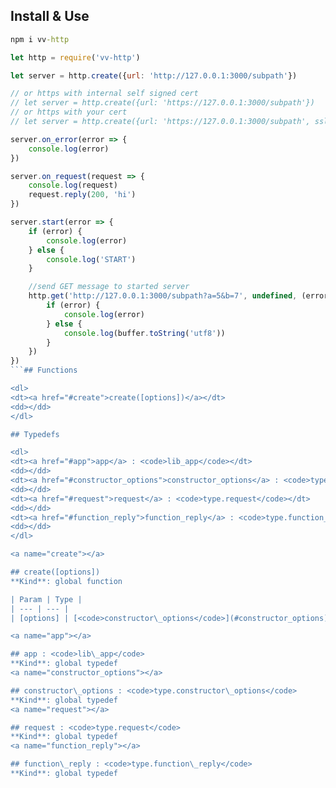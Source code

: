 ## Install & Use
```cmd
npm i vv-http
```
```js
let http = require('vv-http')

let server = http.create({url: 'http://127.0.0.1:3000/subpath'})

// or https with internal self signed cert
// let server = http.create({url: 'https://127.0.0.1:3000/subpath'})
// or https with your cert
// let server = http.create({url: 'https://127.0.0.1:3000/subpath', ssl: {key: fs.readFileSync('key.pem'), cert: fs.readFileSync('cert.pem')}})

server.on_error(error => {
    console.log(error)
})

server.on_request(request => {
    console.log(request)
    request.reply(200, 'hi')
})

server.start(error => {
    if (error) {
        console.log(error)
    } else {
        console.log('START')
    }

    //send GET message to started server
    http.get('http://127.0.0.1:3000/subpath?a=5&b=7', undefined, (error, buffer)  => {
        if (error) {
            console.log(error)
        } else {
            console.log(buffer.toString('utf8'))
        }
    })
})
```## Functions

<dl>
<dt><a href="#create">create([options])</a></dt>
<dd></dd>
</dl>

## Typedefs

<dl>
<dt><a href="#app">app</a> : <code>lib_app</code></dt>
<dd></dd>
<dt><a href="#constructor_options">constructor_options</a> : <code>type.constructor_options</code></dt>
<dd></dd>
<dt><a href="#request">request</a> : <code>type.request</code></dt>
<dd></dd>
<dt><a href="#function_reply">function_reply</a> : <code>type.function_reply</code></dt>
<dd></dd>
</dl>

<a name="create"></a>

## create([options])
**Kind**: global function  

| Param | Type |
| --- | --- |
| [options] | [<code>constructor\_options</code>](#constructor_options) | 

<a name="app"></a>

## app : <code>lib\_app</code>
**Kind**: global typedef  
<a name="constructor_options"></a>

## constructor\_options : <code>type.constructor\_options</code>
**Kind**: global typedef  
<a name="request"></a>

## request : <code>type.request</code>
**Kind**: global typedef  
<a name="function_reply"></a>

## function\_reply : <code>type.function\_reply</code>
**Kind**: global typedef  
